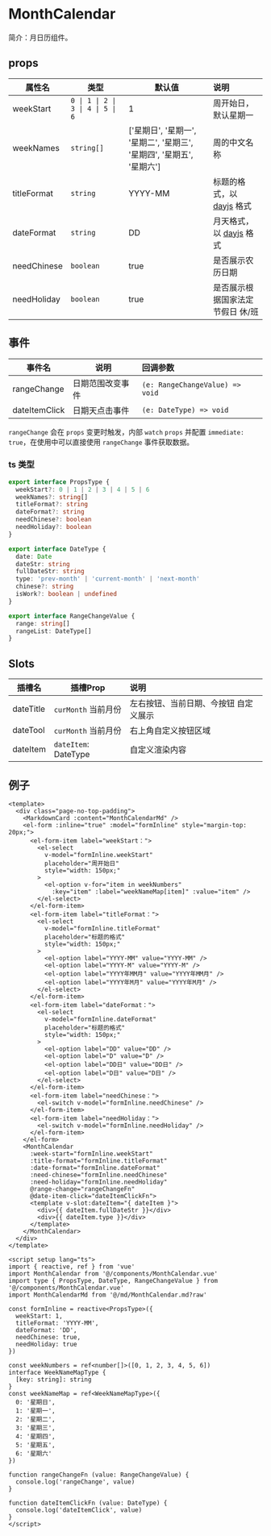 # MonthCalendar

简介：月日历组件。

## props

| 属性名 | 类型 | 默认值 | 说明 |
| --- | --- | --- | :--- |
| weekStart | `0 \| 1 \| 2 \| 3 \| 4 \| 5 \| 6` | 1 | 周开始日，默认星期一 |
| weekNames | `string[]` | ['星期日', '星期一', '星期二', '星期三', '星期四', '星期五', '星期六'] | 周的中文名称 |
| titleFormat | `string` | YYYY-MM | 标题的格式，以 [dayjs](https://day.js.org/docs/en/parse/string-format#list-of-all-available-parsing-tokens) 格式 |
| dateFormat | `string` | DD | 月天格式，以 [dayjs](https://day.js.org/docs/en/parse/string-format#list-of-all-available-parsing-tokens) 格式 |
| needChinese | `boolean` | true | 是否展示农历日期 |
| needHoliday | `boolean` | true | 是否展示根据国家法定节假日 休/班 |

## 事件

| 事件名 | 说明 | 回调参数 |
| --- | --- | :--- |
| rangeChange | 日期范围改变事件 | `(e: RangeChangeValue) => void` |
| dateItemClick | 日期天点击事件 | `(e: DateType) => void` |

`rangeChange` 会在 `props` 变更时触发，内部 `watch` `props` 并配置 `immediate: true`，在使用中可以直接使用 `rangeChange` 事件获取数据。

### ts 类型

``` ts
export interface PropsType {
  weekStart?: 0 | 1 | 2 | 3 | 4 | 5 | 6
  weekNames?: string[]
  titleFormat?: string
  dateFormat?: string
  needChinese?: boolean
  needHoliday?: boolean
}

export interface DateType {
  date: Date
  dateStr: string
  fullDateStr: string
  type: 'prev-month' | 'current-month' | 'next-month'
  chinese?: string
  isWork?: boolean | undefined
}

export interface RangeChangeValue {
  range: string[]
  rangeList: DateType[]
}
```

## Slots

| 插槽名 | 插槽Prop | 说明 |
| --- | --- | :--- |
| dateTitle | `curMonth` 当前月份 | 左右按钮、当前日期、今按钮 自定义展示 |
| dateTool | `curMonth` 当前月份 | 右上角自定义按钮区域 |
| dateItem | `dateItem`: DateType | 自定义渲染内容 |

## 例子

``` vue
<template>
  <div class="page-no-top-padding">
    <MarkdownCard :content="MonthCalendarMd" />
    <el-form :inline="true" :model="formInline" style="margin-top: 20px;">
      <el-form-item label="weekStart：">
        <el-select
          v-model="formInline.weekStart"
          placeholder="周开始日"
          style="width: 150px;"
        >
          <el-option v-for="item in weekNumbers"
            :key="item" :label="weekNameMap[item]" :value="item" />
        </el-select>
      </el-form-item>
      <el-form-item label="titleFormat：">
        <el-select
          v-model="formInline.titleFormat"
          placeholder="标题的格式"
          style="width: 150px;"
        >
          <el-option label="YYYY-MM" value="YYYY-MM" />
          <el-option label="YYYY-M" value="YYYY-M" />
          <el-option label="YYYY年MM月" value="YYYY年MM月" />
          <el-option label="YYYY年M月" value="YYYY年M月" />
        </el-select>
      </el-form-item>
      <el-form-item label="dateFormat：">
        <el-select
          v-model="formInline.dateFormat"
          placeholder="标题的格式"
          style="width: 150px;"
        >
          <el-option label="DD" value="DD" />
          <el-option label="D" value="D" />
          <el-option label="DD日" value="DD日" />
          <el-option label="D日" value="D日" />
        </el-select>
      </el-form-item>
      <el-form-item label="needChinese：">
        <el-switch v-model="formInline.needChinese" />
      </el-form-item>
      <el-form-item label="needHoliday：">
        <el-switch v-model="formInline.needHoliday" />
      </el-form-item>
    </el-form>
    <MonthCalendar
      :week-start="formInline.weekStart"
      :title-format="formInline.titleFormat"
      :date-format="formInline.dateFormat"
      :need-chinese="formInline.needChinese"
      :need-holiday="formInline.needHoliday"
      @range-change="rangeChangeFn"
      @date-item-click="dateItemClickFn">
      <template v-slot:dateItem="{ dateItem }">
        <div>{{ dateItem.fullDateStr }}</div>
        <div>{{ dateItem.type }}</div>
      </template>
    </MonthCalendar>
  </div>
</template>

<script setup lang="ts">
import { reactive, ref } from 'vue'
import MonthCalendar from '@/components/MonthCalendar.vue'
import type { PropsType, DateType, RangeChangeValue } from '@/components/MonthCalendar.vue'
import MonthCalendarMd from '@/md/MonthCalendar.md?raw'

const formInline = reactive<PropsType>({
  weekStart: 1,
  titleFormat: 'YYYY-MM',
  dateFormat: 'DD',
  needChinese: true,
  needHoliday: true
})

const weekNumbers = ref<number[]>([0, 1, 2, 3, 4, 5, 6])
interface WeekNameMapType {
  [key: string]: string
}
const weekNameMap = ref<WeekNameMapType>({
  0: '星期日',
  1: '星期一',
  2: '星期二',
  3: '星期三',
  4: '星期四',
  5: '星期五',
  6: '星期六'
})

function rangeChangeFn (value: RangeChangeValue) {
  console.log('rangeChange', value)
}

function dateItemClickFn (value: DateType) {
  console.log('dateItemClick', value)
}
</script>
```
